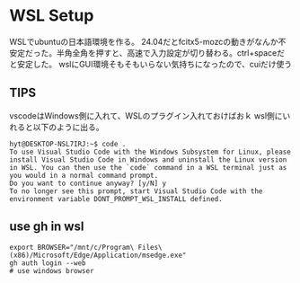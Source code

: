 # WSL Setup

WSLでubuntuの日本語環境を作る。
24.04だとfcitx5-mozcの動きがなんか不安定だった。半角全角を押すと、高速で入力設定が切り替わる。ctrl+spaceだと安定した。
wslにGUI環境そもそもいらない気持ちになったので、cuiだけ使う

## TIPS

vscodeはWindows側に入れて、WSLのプラグイン入れておけばおｋ
wsl側にいれると以下のように出る。

```shell
hyt@DESKTOP-NSL7IRJ:~$ code .
To use Visual Studio Code with the Windows Subsystem for Linux, please install Visual Studio Code in Windows and uninstall the Linux version in WSL. You can then use the `code` command in a WSL terminal just as you would in a normal command prompt.
Do you want to continue anyway? [y/N] y
To no longer see this prompt, start Visual Studio Code with the environment variable DONT_PROMPT_WSL_INSTALL defined.
```

## use gh in wsl

```shell
export BROWSER="/mnt/c/Program\ Files\ (x86)/Microsoft/Edge/Application/msedge.exe"
gh auth login --web
# use windows browser
```
